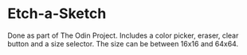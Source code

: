# Etch-a-Sketch
Done as part of The Odin Project.
Includes a color picker, eraser, clear button and a size selector. The size can be between 16x16 and 64x64.
